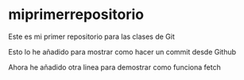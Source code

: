 # miprimerrepositorio
Este es mi primer repositorio para las clases de Git

Esto lo he añadido para mostrar como hacer un commit desde Github

Ahora he añadido otra linea para demostrar como funciona fetch
